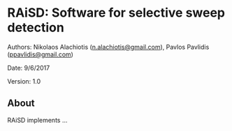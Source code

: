 # RAiSD: Software for selective sweep detection

Authors: Nikolaos Alachiotis (n.alachiotis@gmail.com), Pavlos Pavlidis (ppavlidis@gmail.com)

Date: 9/6/2017

Version: 1.0

## About

RAiSD implements ... 


